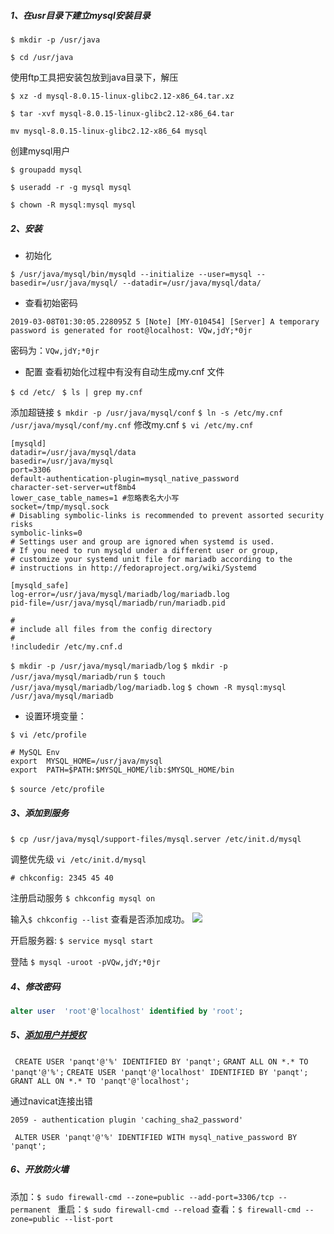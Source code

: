 ##### 1、在usr目录下建立mysql安装目录

```$ mkdir -p /usr/java ```

```$ cd /usr/java ```

使用ftp工具把安装包放到java目录下，解压

```$ xz -d mysql-8.0.15-linux-glibc2.12-x86_64.tar.xz```

```$ tar -xvf mysql-8.0.15-linux-glibc2.12-x86_64.tar```

```mv mysql-8.0.15-linux-glibc2.12-x86_64 mysql```  

创建mysql用户

```$ groupadd mysql```

```$ useradd -r -g mysql mysql```

```$ chown -R mysql:mysql mysql```

##### 2、安装

- 初始化

```$ /usr/java/mysql/bin/mysqld --initialize --user=mysql --basedir=/usr/java/mysql/ --datadir=/usr/java/mysql/data/```

- 查看初始密码

```
2019-03-08T01:30:05.228095Z 5 [Note] [MY-010454] [Server] A temporary 
password is generated for root@localhost: VQw,jdY;*0jr
```

密码为：```VQw,jdY;*0jr```

- 配置
查看初始化过程中有没有自动生成my.cnf 文件

​```$ cd /etc/ ```
​```$ ls | grep my.cnf   ```

添加超链接
```$ mkdir -p /usr/java/mysql/conf```
```$ ln -s /etc/my.cnf /usr/java/mysql/conf/my.cnf```
修改my.cnf
```$ vi /etc/my.cnf```
```
[mysqld]
datadir=/usr/java/mysql/data
basedir=/usr/java/mysql
port=3306
default-authentication-plugin=mysql_native_password
character-set-server=utf8mb4
lower_case_table_names=1 #忽略表名大小写
socket=/tmp/mysql.sock
# Disabling symbolic-links is recommended to prevent assorted security risks
symbolic-links=0
# Settings user and group are ignored when systemd is used.
# If you need to run mysqld under a different user or group,
# customize your systemd unit file for mariadb according to the
# instructions in http://fedoraproject.org/wiki/Systemd

[mysqld_safe]
log-error=/usr/java/mysql/mariadb/log/mariadb.log
pid-file=/usr/java/mysql/mariadb/run/mariadb.pid

#
# include all files from the config directory
#
!includedir /etc/my.cnf.d
```
```$ mkdir -p /usr/java/mysql/mariadb/log```
```$ mkdir -p /usr/java/mysql/mariadb/run```
```$ touch  /usr/java/mysql/mariadb/log/mariadb.log```
```$ chown -R mysql:mysql /usr/java/mysql/mariadb```

- 设置环境变量：

```$ vi /etc/profile```

```
# MySQL Env
export  MYSQL_HOME=/usr/java/mysql
export  PATH=$PATH:$MYSQL_HOME/lib:$MYSQL_HOME/bin
```

​```$ source /etc/profile```



##### 3、添加到服务

​```$ cp /usr/java/mysql/support-files/mysql.server /etc/init.d/mysql```

调整优先级 ```vi /etc/init.d/mysql```

```
# chkconfig: 2345 45 40
```

 注册启动服务 ```$ chkconfig mysql on```

输入```$ chkconfig --list``` 查看是否添加成功。
![](../images/16025102-b0e1a92468af26ec.png)



开启服务器: ```$ service mysql start```

登陆 ```$ mysql -uroot -pVQw,jdY;*0jr ```



##### 4、修改密码

```sql
alter user  'root'@'localhost' identified by 'root';
```
##### 5、[添加用户并授权](https://www.cnblogs.com/sos-blue/p/6852945.html)
``` CREATE USER 'panqt'@'%' IDENTIFIED BY 'panqt';```
```GRANT ALL ON *.* TO 'panqt'@'%';```
```CREATE USER 'panqt'@'localhost' IDENTIFIED BY 'panqt';```
```GRANT ALL ON *.* TO 'panqt'@'localhost';```

通过navicat连接出错
```
2059 - authentication plugin 'caching_sha2_password'
```

``` ALTER USER 'panqt'@'%' IDENTIFIED WITH mysql_native_password BY 'panqt';```

##### 6、开放防火墙
添加：```$ sudo firewall-cmd --zone=public --add-port=3306/tcp --permanent ```
重启：```$ sudo firewall-cmd --reload```
查看：```$ firewall-cmd --zone=public --list-port```